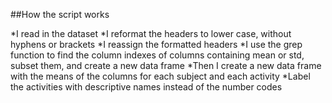 ##How the script works

*I read in the dataset
*I reformat the headers to lower case, without hyphens or brackets
*I reassign the formatted headers
*I use the grep function to find the column indexes of columns containing mean or std, subset them, and create a new data frame
*Then I create a new data frame with the means of the columns for each subject and each activity
*Label the activities with descriptive names instead of the number codes